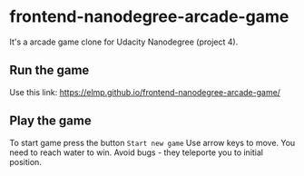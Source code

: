 frontend-nanodegree-arcade-game
===============================

It's a arcade game clone for Udacity Nanodegree (project 4).

## Run the game

  Use this link: https://elmp.github.io/frontend-nanodegree-arcade-game/

## Play the game

  To start game press the button ` Start new game `
  Use arrow keys to move.
  You need to reach water to win.
  Avoid bugs - they teleporte you to initial position.
